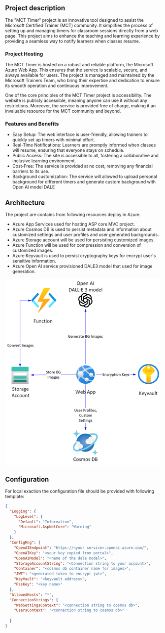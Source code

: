 ﻿## Project description

The "MCT Timer" project is an innovative tool designed to assist the Microsoft Certified Trainer (MCT) community. It simplifies the process of setting up and managing timers for classroom sessions directly from a web page. This project aims to enhance the teaching and learning experience by providing a seamless way to notify learners when classes resume.

### Project Hosting
The MCT Timer is hosted on a robust and reliable platform, the Microsoft Azure Web App. This ensures that the service is scalable, secure, and always available for users. The project is managed and maintained by the Microsoft Trainers Team, who bring their expertise and dedication to ensure its smooth operation and continuous improvement.

One of the core principles of the MCT Timer project is accessibility. The website is publicly accessible, meaning anyone can use it without any restrictions. Moreover, the service is provided free of charge, making it an invaluable resource for the MCT community and beyond.

### Features and Benefits
- Easy Setup: The web interface is user-friendly, allowing trainers to quickly set up timers with minimal effort.
- Real-Time Notifications: Learners are promptly informed when classes will resume, ensuring that everyone stays on schedule.
- Public Access: The site is accessible to all, fostering a collaborative and inclusive learning environment.
- Cost-Free: The service is provided at no cost, removing any financial barriers to its use.
- Background customization: The service will allowed to upload personal background for different timers and generate custom background with Open AI model DALE


## Architecture

The project are contains from following resources deploy in Azure.  
- Azure App Services used for hosting ASP core MVC project. 
- Azure Cosmos DB is used to persist metadata and information about customized settings and user profiles and user generated backgrounds.
- Azure Storage account will be used for persisting customized images. 
- Azure Function will be used for compression and conversion of customized images. 
- Azure Keyvault is used to persist cryptography keys for encrypt user's sensitive information.
- Azure Open AI service provisioned DALE3 model that used for image generation.

![schema](schena.png)


## Configuration

For local exaction the configuration file should be provided with following template: 

```JSON
{
  "Logging": {
    "LogLevel": {
      "Default": "Information",
      "Microsoft.AspNetCore": "Warning"
    }
  },
  "ConfigMng": {
    "OpenAIEndpoint": "https://<your service>.openai.azure.com/",
    "OpenAIKey": "<your key copied from portal>",
    "OpenAIModel": "<name of the dale model>",
    "StorageAccountString": "<Connection string to your account>",
    "Container": "<cosmos db container name for images>",
    "JWT": "<generated token to encrypt jwt>",
    "KeyVault": "<keyvault address>",
    "PssKey": "<key name>"
  },
  "AllowedHosts": "*",
  "ConnectionStrings": {
    "WebSettingsContext": "<connection string to cosmos db>",
    "UsersContext": "<connection string to cosmos db>"

  }
}
````

